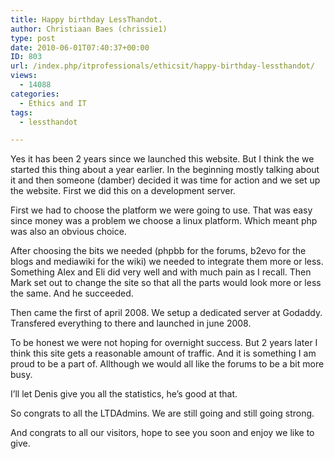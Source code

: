 ```yaml
---
title: Happy birthday LessThandot.
author: Christiaan Baes (chrissie1)
type: post
date: 2010-06-01T07:40:37+00:00
ID: 803
url: /index.php/itprofessionals/ethicsit/happy-birthday-lessthandot/
views:
  - 14088
categories:
  - Ethics and IT
tags:
  - lessthandot

---
```

Yes it has been 2 years since we launched this website. But I think the we started this thing about a year earlier. In the beginning mostly talking about it and then someone (damber) decided it was time for action and we set up the website. First we did this on a development server. 

First we had to choose the platform we were going to use. That was easy since money was a problem we choose a linux platform. Which meant php was also an obvious choice. 

After choosing the bits we needed (phpbb for the forums, b2evo for the blogs and mediawiki for the wiki) we needed to integrate them more or less. Something Alex and Eli did very well and with much pain as I recall. Then Mark set out to change the site so that all the parts would look more or less the same. And he succeeded. 

Then came the first of april 2008. We setup a dedicated server at Godaddy. Transfered everything to there and launched in june 2008. 

To be honest we were not hoping for overnight success. But 2 years later I think this site gets a reasonable amount of traffic. And it is something I am proud to be a part of. Allthough we would all like the forums to be a bit more busy. 

I&#8217;ll let Denis give you all the statistics, he&#8217;s good at that.

So congrats to all the LTDAdmins. We are still going and still going strong. 

And congrats to all our visitors, hope to see you soon and enjoy we like to give.